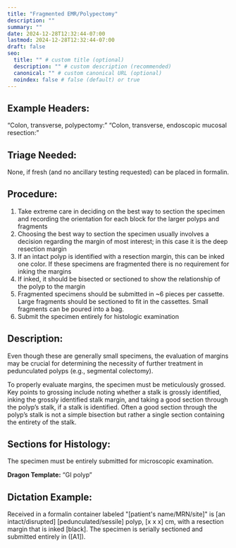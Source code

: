 ```yaml
---
title: "Fragmented EMR/Polypectomy"
description: ""
summary: ""
date: 2024-12-28T12:32:44-07:00
lastmod: 2024-12-28T12:32:44-07:00
draft: false
seo:
  title: "" # custom title (optional)
  description: "" # custom description (recommended)
  canonical: "" # custom canonical URL (optional)
  noindex: false # false (default) or true
---
```

## Example Headers:
“Colon, transverse, polypectomy:” “Colon, transverse, endoscopic mucosal resection:”

## Triage Needed:
None, if fresh (and no ancillary testing requested) can be placed in formalin.

## Procedure: 
1. Take extreme care in deciding on the best way to section the specimen and recording the orientation for each block for the larger polyps and fragments
2. Choosing the best way to section the specimen usually involves a decision regarding the margin of most interest; in this case it is the deep resection margin
3. If an intact polyp is identified with a resection margin, this can be inked one color. If these specimens are fragmented there is no requirement for inking the margins
4. If inked, it should be bisected or sectioned to show the relationship of the polyp to the margin
5. Fragmented specimens should be submitted in ~6 pieces per cassette. Large fragments should be sectioned to fit in the cassettes. Small fragments can be poured into a bag.
6. Submit the specimen entirely for histologic examination

## Description: 
Even though these are generally small specimens, the evaluation of margins may be crucial for determining the necessity of further treatment in pedunculated polyps (e.g., segmental colectomy). 

To properly evaluate margins, the specimen must be meticulously grossed. Key points to grossing include noting whether a stalk is grossly identified, inking the grossly identified stalk margin, and taking a good section through the polyp’s stalk, if a stalk is identified. Often a good section through the polyp’s stalk is not a simple bisection but rather a single section containing the entirety of the stalk.

## Sections for Histology:
The specimen must be entirely submitted for microscopic examination.

**Dragon Template:** “GI polyp”

## Dictation Example: 
Received in a formalin container labeled "[patient's name/MRN/site]" is [an intact/disrupted] [pedunculated/sessile] polyp, [x x x] cm, with a resection margin that is inked [black].  The specimen is serially sectioned and submitted entirely in ([A1]).